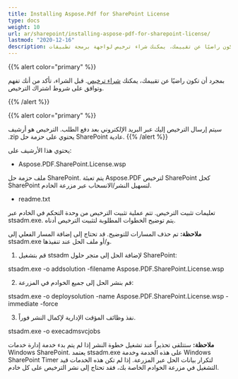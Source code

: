 ```yaml
---
title: Installing Aspose.Pdf for SharePoint License
type: docs
weight: 10
url: ar/sharepoint/installing-aspose-pdf-for-sharepoint-license/
lastmod: "2020-12-16"
description: بمجرد أن تكون راضيًا عن تقييمك، يمكنك شراء ترخيص لواجهة برمجة تطبيقات PDF SharePoint واتباع تعليمات التثبيت لتطبيقه.
---
```


{{% alert color="primary" %}}

بمجرد أن تكون راضيًا عن تقييمك، يمكنك [شراء ترخيص](https://purchase.aspose.com/buy). قبل الشراء، تأكد من أنك تفهم وتوافق على شروط اشتراك الترخيص.

{{% /alert %}}

{{% alert color="primary" %}}

سيتم إرسال الترخيص إليك عبر البريد الإلكتروني بعد دفع الطلب. الترخيص هو أرشيف .zip يحتوي على حزمة حل SharePoint عادية.
{{% /alert %}}

يحتوي هذا الأرشيف على:

- Aspose.PDF.SharePoint.License.wsp

ملف حزمة حل SharePoint. يتم تعبئة Aspose.PDF لترخيص SharePoint كحل SharePoint لتسهيل النشر/الانسحاب عبر مزرعة الخادم.

- readme.txt

تعليمات تثبيت الترخيص.
 تتم عملية تثبيت الترخيص من وحدة التحكم في الخادم عبر stsadm.exe. يتم توضيح الخطوات المطلوبة لتثبيت الترخيص أدناه.

**ملاحظة:** تم حذف المسارات للتوضيح. قد تحتاج إلى إضافة المسار الفعلي إلى stsadm.exe و/أو ملف الحل عند تنفيذها.

1. قم بتشغيل stsadm لإضافة الحل إلى متجر حلول SharePoint:

stsadm.exe -o addsolution -filename Aspose.PDF.SharePoint.License.wsp

2. قم بنشر الحل إلى جميع الخوادم في المزرعة:

stsadm.exe -o deploysolution -name Aspose.PDF.SharePoint.License.wsp -immediate -force

3. نفذ وظائف المؤقت الإدارية لإكمال النشر فوراً.

stsadm.exe -o execadmsvcjobs

**ملاحظة:** ستتلقى تحذيراً عند تشغيل خطوة النشر إذا لم يتم بدء خدمة إدارة خدمات Windows SharePoint. يعتمد stsadm.exe على هذه الخدمة وخدمة Windows SharePoint Timer لتكرار بيانات الحل عبر المزرعة. إذا لم تكن هذه الخدمات قيد التشغيل في مزرعة الخوادم الخاصة بك، فقد تحتاج إلى نشر الترخيص على كل خادم.
